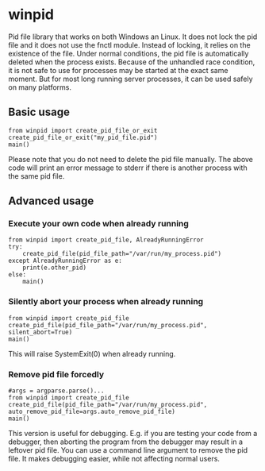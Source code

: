 # winpid

Pid file library that works on both Windows an Linux. It does not lock the pid file and it does not use the fnctl
module. Instead of locking, it relies on the existence of the file. Under normal conditions, the pid file is
automatically deleted when the process exists. Because of the unhandled race condition, it is not safe to use for
processes may be started at the exact same moment. But for most long running server processes, it can be used safely
on many platforms.

## Basic usage

    from winpid import create_pid_file_or_exit
    create_pid_file_or_exit("my_pid_file.pid")
    main()

Please note that you do not need to delete the pid file manually. The above code will print an error message to
stderr if there is another process with the same pid file.

## Advanced usage

### Execute your own code when already running

    from winpid import create_pid_file, AlreadyRunningError
    try:
        create_pid_file(pid_file_path="/var/run/my_process.pid")
    except AlreadyRunningError as e:
        print(e.other_pid)
    else:
        main()

### Silently abort your process when already running

    from winpid import create_pid_file
    create_pid_file(pid_file_path="/var/run/my_process.pid", silent_abort=True)
    main()

This will raise SystemExit(0) when already running.

### Remove pid file forcedly

    #args = argparse.parse()...
    from winpid import create_pid_file
    create_pid_file(pid_file_path="/var/run/my_process.pid", auto_remove_pid_file=args.auto_remove_pid_file)
    main()

This version is useful for debugging. E.g. if you are testing your code from a debugger, then aborting the program
from the debugger may result in a leftover pid file. You can use a command line argument to remove the pid file.
It makes debugging easier, while not affecting normal users.